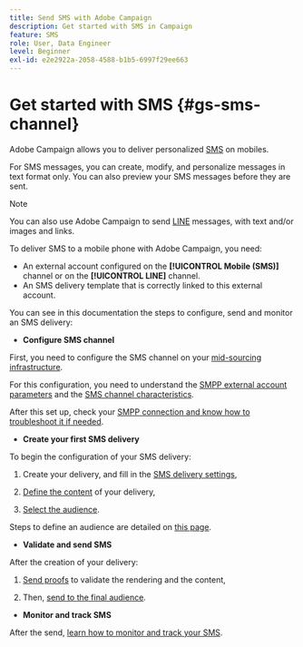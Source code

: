 ```yaml
---
title: Send SMS with Adobe Campaign
description: Get started with SMS in Campaign
feature: SMS
role: User, Data Engineer
level: Beginner
exl-id: e2e2922a-2058-4588-b1b5-6997f29ee663
---
```

# Get started with SMS {#gs-sms-channel}

Adobe Campaign allows you to deliver personalized [SMS](../send/sms/sms.md) on mobiles.

For SMS messages, you can create, modify, and personalize messages in text format only. You can also preview your SMS messages before they are sent.

>[!NOTE]
>
>You can also use Adobe Campaign to send [LINE](../send/line.md) messages, with text and/or images and links.

To deliver SMS to a mobile phone with Adobe Campaign, you need:

* An external account configured on the **[!UICONTROL Mobile (SMS)]** channel or on the **[!UICONTROL LINE]** channel. 
* An SMS delivery template that is correctly linked to this external account.

You can see in this documentation the steps to configure, send and monitor an SMS delivery:

* **Configure SMS channel**

First, you need to configure the SMS channel on your [mid-sourcing infrastructure](sms-mid-sourcing.md). 

<!--The steps depend on the platform: either you have [a standalone instance](sms-standalone-instance.md) or you are in [a mid-sourcing infrastructure](sms-mid-sourcing.md).-->

For this configuration, you need to understand the [SMPP external account parameters](smpp-external-account.md) and the [SMS channel characteristics](sms-channel.md).

After this set up, check your [SMPP connection and know how to troubleshoot it if needed](smpp-connection.md).

* **Create your first SMS delivery**

To begin the configuration of your SMS delivery: 

1. Create your delivery, and fill in the [SMS delivery settings](sms-delivery-settings.md),

1. [Define the content](sms-content.md) of your delivery,

1. [Select the audience](sms-audience.md).

Steps to define an audience are detailed on [this page](../../audiences/create-audiences.md).

* **Validate and send SMS** 

After the creation of your delivery:

1. [Send proofs](sms-proofs.md) to validate the rendering and the content,

1. Then, [send to the final audience](sms-send.md).

* **Monitor and track SMS** 

After the send, [learn how to monitor and track your SMS](sms-monitor.md).
